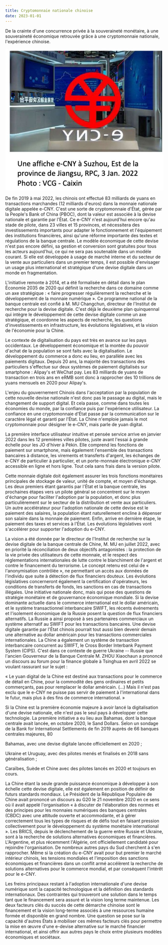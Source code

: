 ```yaml
---
title: Cryptomonnaie nationale chinoise
date: 2023-01-01
---
```

De la crainte d'une concurrence privée à la souveraineté monétaire, à
une souveraineté économique retrouvée grâce à une cryptomonnaie
nationale, l'expérience chinoise.

![CNY](https://github.com/M82-project/M82-SiteWeb/blob/master/content/articles/Cryptomonnaie_nationale_chine/affiche.jpg)

De fin 2019 à mai 2022, les chinois ont effectué 83 milliards de yuans
en transactions marchandes (12 milliards d'euros) dans la monnaie
nationale digitale appelée e-CNY. C'est une sorte de cryptomonnaie
d'État, gérée par la People's Bank of China (PBOC), dont la valeur est
associée à la devise nationale et garantie par l'État. Ce e-CNY n'est
aujourd'hui encore qu'au stade de pilote, dans 23 villes et 15
provinces, et nécessitera des investissements importants pour adapter le
fonctionnement et l'équipement des institutions financières, ainsi
qu'une réforme importante des textes et régulations de la banque
centrale. Le modèle économique de cette devise n'est pas encore défini,
sa gestion et conversion sont gratuites pour tous les acteurs
aujourd'hui, ce qui ne sera pas soutenable dans un modèle courant. Si
elle est développée à usage de marché interne et du secteur de la vente
aux particuliers dans un premier temps, il est possible d'envisager un
usage plus international et stratégique d'une devise digitale dans un
monde en fragmentation.

L'initiative remonte à 2014, et a été formalisée en détail dans le plan
Économie 2035 de 2020 qui définit la recherche dans ce domaine comme un
axe stratégique : « faire progresser régulièrement la recherche et le
développement de la monnaie numérique ». Ce programme national de la
banque centrale est confié à M. MU Changchun, directeur de l'Institut de
recherche pour la devise digitale. C'est déjà le deuxième plan
quinquennal qui intègre le développement de cette devise digitale comme
un axe stratégique, et coordonne les aspects de recherche, les questions
d'investissements en infrastructure, les évolutions législatives, et la
vision de l'économie pour la Chine.

Le contexte de digitalisation du pays est très en avance sur les pays
occidentaux. Le développement économique et la montée du pouvoir d'achat
de la population se sont faits avec la digitalisation. Le développement
du commerce a donc eu lieu, en parallèle avec les paiements digitaux.
Depuis 20 ans, la majorité des transactions des particuliers s'effectue
sur deux systèmes de paiement digitalisés sur smartphone : Alipay's et
WeChat pay. Les 83 milliards de yuans de transaction en trois ans en
eRMB sont donc à rapprocher des 10 trillions de yuans mensuels en 2020
pour Alipay's.

L'enjeu du gouvernement Chinois dans l'acceptation par la population de
cette nouvelle devise nationale n'est donc pas le passage au digital,
mais le changement de support digital. Et cela passe, comme dans toutes
les économies du monde, par la confiance puis par l'expérience
utilisateur. La confiance en une cryptomonnaie d'État passe par la
communication sur le caractère légal et garanti par l'État. La Chine
n'emploie jamais le mot cryptomonnaie pour désigner le e-CNY, mais parle
de yuan digital.

La première interface utilisateur intuitive et pensée service arrive en
janvier 2022 dans les 12 premières villes pilotes, juste avant l'essai à
grande échelle pour les JO d'hiver à Pékin. Elle comprend les fonctions
de paiement sur smartphone, mais également l'ensemble des transactions
bancaires à distance, les virements et transferts d'argent, les échanges
de e-CNY de particulier à particulier, et un porte-monnaie électronique
e-CNY accessible en ligne et hors ligne. Tout cela sans frais dans la
version pilote.

Cette monnaie digitale doit également assurer les trois fonctions
monétaires principales de stockage de valeur, unité de compte, et moyen
d'échange. Les deux premiers étant garantis par l'État et la banque
centrale, les prochaines étapes vers un pilote général se concentrent
sur le moyen d'échange pour faciliter l'adoption par la population, et
donc plus particulièrement sur le secteur de la distribution et vente
aux particuliers. Un autre accélérateur pour l'adoption nationale de
cette devise est le paiement des salaires, la population étant
naturellement encline à dépenser son salaire dans la monnaie de
paiement. Enfin, arrive en dernière étape, le paiement des taxes et
services à l'État. Les évolutions législatives vont s'accélérer pour
supporter l'adoption du e-CNY.

La vision a été donnée par le directeur de l'Institut de recherche sur
la devise digitale de la banque centrale de Chine, M. MU en juillet
2022, avec en priorité la réconciliation de deux objectifs antagonistes
: la protection de la vie privée des utilisateurs de cette monnaie, et
le respect des réglementations internationales de lutte contre le
blanchiment de l'argent et contre le financement du terrorisme. Le
concept retenu est celui de « l'anonymisation contrôlée », ne permettant
un accès aux données de l'individu que suite à détection de flux
financiers douteux. Les évolutions législatives concerneront également
la certification d'opérateurs, les conditions de transferts de fonds,
les sanctions en cas de transactions illégales. Une initiative nationale
donc, mais qui pose des questions de stratégie monétaire et de
gouvernance économique mondiale. Si la devise dominante actuelle dans le
commerce international est le dollar américain, et le système
transactionnel interbancaire SWIFT, les récents événements et
l'isolement économique de la Russie posent la question de flux
financiers alternatifs. La Russie a ainsi proposé à ses partenaires
commerciaux un système alternatif au SWIFT pour les transactions
bancaires. Une devise digitale garantie par l'État chinois pourrait tout
aussi bien devenir demain une alternative au dollar américain pour les
transactions commerciales internationales. La Chine a également un
système de transaction interbancaire concurrent au SWIFT, le Cross
Border Interbank Payment System (CIPS). C'est dans ce contexte de guerre
Ukraine -- Russie que l'ancien Gouverneur de la Banque Centrale M. ZHOU
Xiaochaun a prononcé un discours au forum pour la finance globale à
Tsinghua en avril 2022 se voulant rassurant sur le sujet :

« Le yuan digital de la Chine est destiné aux transactions pour le
commerce de détail en Chine, pour la commodité des gens ordinaires et
petits commerçants, pas pour remplacer le dollar américain. (...) Mais
il n'est pas exclu que le e-CNY ne puisse pas servir de paiement à
l'international dans le futur, mais plus à des fins de commerce
international. »

Si la Chine est la première économie majeure à avoir lancé la
digitalisation d'une devise nationale, elle n'est pas le seul pays à
développer cette technologie. La première initiative a eu lieu aux
Bahamas, dont la banque centrale avait lancée, en octobre 2020, le Sand
Dollars. Selon un sondage de la Bank for International Settlements de
fin 2019 auprès de 66 banques centrales majeures, 80

Bahamas, avec une devise digitale lancée officiellement en 2020 ;

Ukraine et Uruguay, avec des pilotes menés et finalisés en 2018 sans
généralisation ;

Caraïbes, Suède et Chine avec des pilotes lancés en 2020 et toujours en
cours.

La Chine étant la seule grande puissance économique à développer à son
échelle cette devise digitale, elle est également en position de définir
de futurs standards mondiaux. Le Président de la République Populaire de
Chine avait prononcé un discours au G20 le 21 novembre 2020 en ce sens
où il avait appelé l'organisation « à discuter de l'élaboration des
normes et des principes pour les monnaies numériques des banques
centrales (CBDC) avec une attitude ouverte et accommodante, et à gérer
correctement tous les types de risques et de défis tout en faisant
pression collectivement pour le développement du système monétaire
international ». Les BRICS, depuis le déclenchement de la guerre entre
Russie et Ukraine, sont à la recherche de solutions alternatives
économiques et financières. L'Argentine, et plus récemment l'Algérie,
ont officiellement candidaté pour rejoindre l'organisation. De nombreux
autres pays du Sud cherchent à s'en rapprocher. Même si la création du
e-CNY avait pour but premier le marché intérieur chinois, les tensions
mondiales et l'imposition des sanctions économiques et financières dans
un conflit armé accélèrent la recherche de solutions alternatives pour
le commerce mondial, et par conséquent l'intérêt pour le e-CNY.

Les freins principaux restant à l'adoption internationale d'une devise
numérique sont la capacité technologique et la définition des standards
internationaux. Des contraintes qui trouveront une solution dans le
temps tant que le financement sera assuré et la vision long terme
maintenue. Les deux facteurs clés du succès de cette démarche chinoise
sont le financement et la vision long-terme associés à une ressources
humaine formée et disponible en grand nombre. Une question se pose sur
la capacité d'autres États à mobiliser ces mêmes facteurs clés pour
permettre la mise en œuvre d'une e-devise alternative sur le marché
financier international, et ainsi offrir aux autres pays le choix entre
plusieurs modèles économiques et sociétaux.
